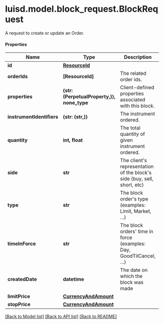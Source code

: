 # luisd.model.block_request.BlockRequest

A request to create or update an Order.

#### Properties
Name | Type | Description | Notes
------------ | ------------- | ------------- | -------------
**id** | [**ResourceId**](ResourceId.md) |  | 
**orderIds** | **[ResourceId]** | The related order ids. | 
**properties** | **{str: (PerpetualProperty,)}, none_type** | Client-defined properties associated with this block. | [optional] 
**instrumentIdentifiers** | **{str: (str,)}** | The instrument ordered. | 
**quantity** | **int, float** | The total quantity of given instrument ordered. | 
**side** | **str** | The client&#x27;s representation of the block&#x27;s side (buy, sell, short, etc) | 
**type** | **str** | The block order&#x27;s type (examples: Limit, Market, ...) | 
**timeInForce** | **str** | The block orders&#x27; time in force (examples: Day, GoodTilCancel, ...) | 
**createdDate** | **datetime** | The date on which the block was made | 
**limitPrice** | [**CurrencyAndAmount**](CurrencyAndAmount.md) |  | [optional] 
**stopPrice** | [**CurrencyAndAmount**](CurrencyAndAmount.md) |  | [optional] 

[[Back to Model list]](../../README.md#documentation-for-models) [[Back to API list]](../../README.md#documentation-for-api-endpoints) [[Back to README]](../../README.md)


